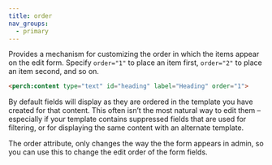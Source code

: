 ```yaml
---
title: order
nav_groups:
  - primary
---
```


Provides a mechanism for customizing the order in which the items appear on the edit form. Specify `order="1"` to place an item first, `order="2"` to place an item second, and so on.

```html
<perch:content type="text" id="heading" label="Heading" order="1">
```

By default fields will display as they are ordered in the template you have created for that content. This often isn’t the most natural way to edit them – especially if your template contains suppressed fields that are used for filtering, or for displaying the same content with an alternate template.

The order attribute, only changes the way the the form appears in admin, so you can use this to change the edit order of the form fields.
